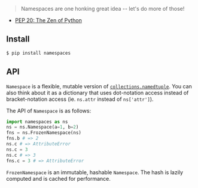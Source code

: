 > Namespaces are one honking great idea -- let's do more of those!
- [PEP 20: The Zen of Python](https://www.python.org/dev/peps/pep-0020/)

## Install

```bash
$ pip install namespaces
```

## API
`Namespace` is a flexible, mutable version of [`collections.namedtuple`](https://docs.python.org/2/library/collections.html#collections.namedtuple). You can also think about it as a dictionary that uses dot-notation access instead of bracket-notation access (ie. `ns.attr` instead of `ns['attr']`).

The API of `Namespace` is as follows:
```python
import namespaces as ns
ns = ns.Namespace(a=1, b=2)
fns = ns.FrozenNamespace(ns)
fns.b # => 2
ns.c # => AttributeError
ns.c = 3
ns.c # => 3
fns.c = 3 # => AttributeError
```

`FrozenNamespace` is an immutable, hashable `Namespace`. The hash is lazily computed and is cached for performance.
